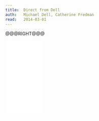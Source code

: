 ```yaml
---
title:	Direct from Dell
auth:	Michael Dell, Catherine Fredman
read:	2014-03-01
---
```






@@@RIGHT@@@
<iframe style="width:120px;height:240px;" marginwidth="0" marginheight="0" scrolling="no" frameborder="0" src="//ws-na.amazon-adsystem.com/widgets/q?ServiceVersion=20070822&OneJS=1&Operation=GetAdHtml&MarketPlace=US&source=ss&ref=ss_til&ad_type=product_link&tracking_id=wojcadamkoszh-20&marketplace=amazon&region=US&placement=0060845724&asins=0060845724&linkId=M7WZI6Y7SFHT6MLI&show_border=false&link_opens_in_new_window=true&price_color=333333&title_color=C00000&bg_color=FFFFFF">
</iframe>
